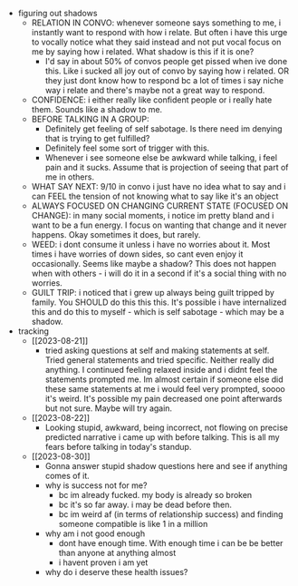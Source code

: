   * figuring out shadows
    * RELATION IN CONVO: whenever someone says something to me, i instantly want to respond with how i relate. But often i have this urge to vocally notice what they said instead and not put vocal focus on me by saying how i related. What shadow is this if it is one?
      * I'd say in about 50% of convos people get pissed when ive done this. Like i sucked all joy out of convo by saying how i related. OR they just dont know how to respond bc a lot of times i say niche way i relate and there's maybe not a great way to respond. 
    * CONFIDENCE: i either really like confident people or i really hate them. Sounds like a shadow to me.
    * BEFORE TALKING IN A GROUP:
      * Definitely get feeling of self sabotage. Is there need im denying that is trying to get fulfilled?
      * Definitely feel some sort of trigger with this.
      * Whenever i see someone else be awkward while talking, i feel pain and it sucks. Assume that is projection of seeing that part of me in others.
    * WHAT SAY NEXT: 9/10 in convo i just have no idea what to say and i can FEEL the tension of not knowing what to say like it's an object
    * ALWAYS FOCUSED ON CHANGING CURRENT STATE (FOCUSED ON CHANGE): in many social moments, i notice im pretty bland and i want to be a fun energy. I focus on wanting that change and it never happens. Okay sometimes it does, but rarely.
    * WEED: i dont consume it unless i have no worries about it. Most times i have worries of down sides, so cant even enjoy it occasionally. Seems like maybe a shadow? This does not happen when with others - i will do it in a second if it's a social thing with no worries.
    * GUILT TRIP: i noticed that i grew up always being guilt tripped by family. You SHOULD do this this this. It's possible i have internalized this and do this to myself - which is self sabotage - which may be a shadow.
  * tracking
    * [[2023-08-21]]
      * tried asking questions at self and making statements at self. Tried general statements and tried specific. Neither really did anything. I continued feeling relaxed inside and i didnt feel the statements prompted me. Im almost certain if someone else did these same statements at me i would feel very prompted, soooo it's weird. It's possible my pain decreased one point afterwards but not sure. Maybe will try again.
    * [[2023-08-22]]
      * Looking stupid, awkward, being incorrect, not flowing on precise predicted narrative i came up with before talking. This is all my fears before talking in today's standup.
    * [[2023-08-30]]
      * Gonna answer stupid shadow questions here and see if anything comes of it.
      * why is success not for me?
        * bc im already fucked. my body is already so broken
        * bc it's so far away. i may be dead before then.
        * bc im weird af (in terms of relationship success) and finding someone compatible is like 1 in a million
      * why am i not good enough
        * dont have enough time. With enough time i can be be better than anyone at anything almost
        * i havent proven i am yet
      * why do i deserve these health issues?

